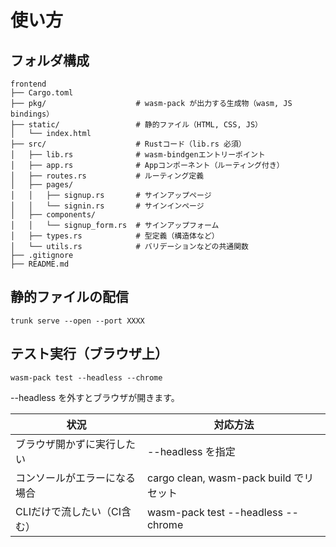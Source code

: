 # 使い方

## フォルダ構成

```console
frontend
├── Cargo.toml
├── pkg/                    # wasm-pack が出力する生成物（wasm, JS bindings）
├── static/                 # 静的ファイル（HTML, CSS, JS）
│   └── index.html
├── src/                    # Rustコード（lib.rs 必須）
│   ├── lib.rs              # wasm-bindgenエントリーポイント
│   ├── app.rs              # Appコンポーネント（ルーティング付き）
│   ├── routes.rs           # ルーティング定義
│   ├── pages/
│   │   ├── signup.rs       # サインアップページ
│   │   └── signin.rs       # サインインページ
│   ├── components/
│   │   └── signup_form.rs  # サインアップフォーム
│   ├── types.rs            # 型定義（構造体など）
│   └── utils.rs            # バリデーションなどの共通関数
├── .gitignore
├── README.md
```

## 静的ファイルの配信

```console
trunk serve --open --port XXXX
```

## テスト実行（ブラウザ上）

```console
wasm-pack test --headless --chrome
```
--headless を外すとブラウザが開きます。

|   **状況**   |   **対応方法**   |
| --- | --- |
|   ブラウザ開かずに実行したい   |   \--headless を指定   |
|   コンソールがエラーになる場合   |   cargo clean, wasm-pack build でリセット   |
|   CLIだけで流したい（CI含む）   |   wasm-pack test --headless --chrome   |